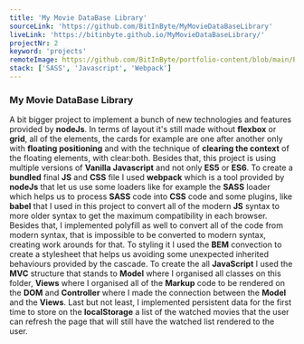 ```yaml
---
title: 'My Movie DataBase Library'
sourceLink: 'https://github.com/BitInByte/MyMovieDataBaseLibrary'
liveLink: 'https://bitinbyte.github.io/MyMovieDataBaseLibrary/'
projectNr: 2
keyword: 'projects'
remoteImage: https://github.com/BitInByte/portfolio-content/blob/main/Projects/project2.png?raw=true
stack: ['SASS', 'Javascript', 'Webpack']
---
```


### My Movie DataBase Library

A bit bigger project to implement a bunch of new technologies and features provided by **nodeJs**. In terms of layout it's still made without **flexbox** or **grid**, all of the elements, the cards for example are one after another only with **floating positioning** and with the technique of **clearing the context** of the floating elements, with clear:both. Besides that, this project is using multiple versions of **Vanilla Javascript** and not only **ES5** or **ES6**.
To create a **bundled** final **JS** and **CSS** file I used **webpack** which is a tool provided by **nodeJs** that let us use some loaders like for example the **SASS** loader which helps us to process **SASS** code into **CSS** code and some plugins, like **babel** that I used in this project to convert all of the modern **JS** syntax to more older syntax to get the maximum compatibility in each browser. Besides that, I implemented polyfill as well to convert all of the code from modern syntax, that is impossible to be converted to modern syntax, creating work arounds for that.
To styling it I used the **BEM** convection to create a stylesheet that helps us avoiding some unexpected inherited behaviours provided by the cascade. To create the all **JavaScript** I used the **MVC** structure that stands to **Model** where I organised all classes on this folder, **Views** where I organised all of the **Markup** code to be rendered on the **DOM** and **Controller** where I made the connection between the **Model** and the **Views**.
Last but not least, I implemented persistent data for the first time to store on the **localStorage** a list of the watched movies that the user can refresh the page that will still have the watched list rendered to the user.
